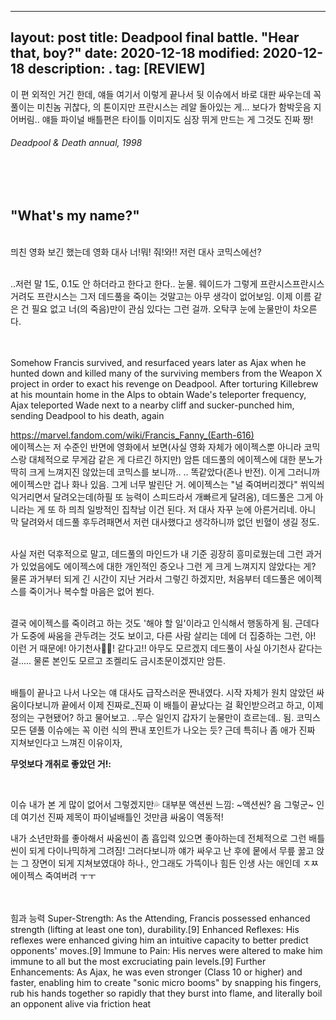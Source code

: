 
---
layout: post
title: Deadpool final battle. "Hear that, boy?"
date: 2020-12-18
modified: 2020-12-18
description: .
tag: [REVIEW]
---

이 편 외적인 거긴 한데, 얘들 여기서 이렇게 끝나서 뒷 이슈에서 바로 대판 싸우는데 
꼭 풀이는 미친놈 귀찮다, 의 톤이지만 프란시스는 레알 돌아있는 게... 
보다가 함박웃음 지어버림.. 얘들 파이널 배틀편은 타이틀 이미지도 심장 뛰게 만드는 게 그것도 진짜 짱!

###### Deadpool & Death annual, 1998

<br/><br/>
## "What's my name?"

<br/>믜친 영화 보긴 했는데 영화 대사 너!뭐! 줘!와!! 저런 대사 코믹스에선? 

<br/>..저런 말 1도, 0.1도 안 하더라고 한다고 한다.. 눈물. 웨이드가 그렇게 프란시스프란시스 거려도 프란시스는 그저 데드풀을 죽이는 것말고는 아무 생각이 없어보임. 이제 이름 같은 건 필요 없고 너(의 죽음)만이 관심 있다는 그런 걸까. 오탁쿠 눈에 눈물만이 차오른다.  

<br/><br/>
Somehow Francis survived, and resurfaced years later as Ajax when he hunted down and killed many of the surviving members from the Weapon X project in order to exact his revenge on Deadpool. After torturing Killebrew at his mountain home in the Alps to obtain Wade's teleporter frequency, Ajax teleported Wade next to a nearby cliff and sucker-punched him, sending Deadpool to his death, again

https://marvel.fandom.com/wiki/Francis_Fanny_(Earth-616)
<br/>
에이젝스는 저 수준인 반면에 영화에서 보면(사실 영화 자체가 에이젝스뿐 아니라 코믹스랑 대체적으로 무게감 같은 게 다르긴 하지만) 암튼 데드풀의 에이젝스에 대한 분노가 딱히 크게 느껴지진 않았는데 코믹스를 보니까.. .. 똑같았다(존나 반전). 이게 그러니까 에이젝스만 겁나 화나 있음. 그게 너무 발린단 거. 에이젝스는 "널 죽여버리겠다" 쒸익씌익거리면서 달려오는데(하필 또 능력이 스피드라서 개빠르게 달려옴), 데드풀은 그게 아니라는 게 또 하 믜츼 일방적인 집착남 이건 된다. 저 대사 자꾸 눈에 아른거리네. 아니 막 달려와서 데드풀 후두려패면서 저런 대사했다고 생각하니까 없던 빈혈이 생길 정도.

<br/>사실 저런 덕후적으로 말고, 
데드풀의 마인드가 내 기준 굉장히 흥미로웠는데 
그런 과거가 있었음에도 에이젝스에 대한 개인적인 증오나 
그런 게 크게 느껴지지 않았다는 게? 
물론 과거부터 되게 긴 시간이 지난 거라서 그렇긴 하겠지만, 
처음부터 데드풀은 에이젝스를 죽이거나 복수할 마음은 없어 뵌다. 

<br/>결국 에이젝스를 죽이려고 하는 것도 '해야 할 일'이라고 
인식해서 행동하게 됨. 근데다가 도중에 싸움을 관두려는 것도 보이고, 
다른 사람 살리는 데에 더 집중하는 그런, 아! 이런 거 때문에! 
아기천사👶🏻! 같다고!! 
아무도 모르겠지 데드풀이 사실 아기천사 같다는 걸..... 
물론 본인도 모르고 조켈리도 금시초문이겠지만 암튼. 


<br/>배틀이 끝나고 나서 나오는 얘 대사도 급작스러운 짠내였다. 
시작 자체가 원치 않았던 싸움이다보니까 끝에서 
이제 진짜로_진짜 이 배틀이 끝났다는 걸 확인받으려고 하고, 
이제 정의는 구현됐어? 하고 물어보고. 
..무슨 일인지 갑자기 눈물만이 흐르는데.. 됨. 
코믹스 모든 덷풀 이슈에는 꼭
 이런 식의 짠내 포인트가 나오는 듯? 
근데 특히나 좀 애가 진짜 지쳐보인다고
느껴진 이유이자, 

**무엇보다 개취로 좋았던 거!:**


<br/>



이슈 내가 본 게 많이 없어서 그렇겠지만💦 대부분 액션씬 느낌:
~액션씬? 음 그렇군~ 인데 여기선 진짜 제목이 파이널배틀인 것만큼 싸움이 역동적!

내가 소년만화를 좋아해서 싸움씬이 좀 흡입력 있으면 좋아하는데
전체적으로 그런 배틀씬이 되게 다이나믹하게 그려짐!
그러다보니까 얘가 싸우고 난 후에 뭍에서 무릎 꿇고 앉는 
그 장면이 되게
지쳐보였대야 하나., 안그래도 가뜩이나 힘든 인생 사는 애인데 ㅈㅉ 에이젝스 죽여버려 ㅜㅜ

<br/><br/>힘과 능력
Super-Strength: As the Attending, Francis possessed enhanced strength (lifting at least one ton), durability.[9]
Enhanced Reflexes: His reflexes were enhanced giving him an intuitive capacity to better predict opponents' moves.[9]
Immune to Pain: His nerves were altered to make him immune to all but the most excruciating pain levels.[9]
Further Enhancements: As Ajax, he was even stronger (Class 10 or higher) and faster, enabling him to create "sonic micro booms" by snapping his fingers, rub his hands together so rapidly that they burst into flame, and literally boil an opponent alive via friction heat  



